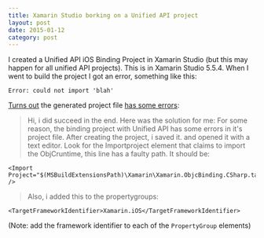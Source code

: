 ```yaml
---
title: Xamarin Studio borking on a Unified API project
layout: post
date: 2015-01-12
category: post
---
```


I created a Unified API iOS Binding Project in Xamarin Studio (but this may happen for all unified API projects). This is in Xamarin Studio 5.5.4. When I went to build the project I got an error, something like this:

	Error: could not import 'blah'

[Turns out](https://forums.xamarin.com/discussion/27217) the generated project file [has some errors](https://forums.xamarin.com/discussion/comment/87535/#Comment_87535):

> Hi, i did succeed in the end. Here was the solution for me: For some reason, the binding project with Unified API has some errors in it's project file. After creating the project, i saved it. and opened it with a text editor.
> Look for the Importproject element that claims to import the ObjCruntime, this line has a faulty path. It should be:

	<Import Project="$(MSBuildExtensionsPath)\Xamarin\Xamarin.ObjcBinding.CSharp.targets" />

> Also, i added this to the propertygroups:

	<TargetFrameworkIdentifier>Xamarin.iOS</TargetFrameworkIdentifier>

(Note: add the framework identifier to each of the `PropertyGroup` elements)



